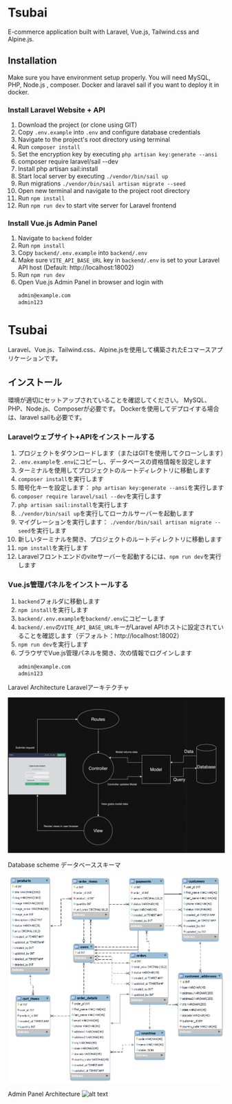 # Tsubai 
E-commerce application built with Laravel, Vue.js, Tailwind.css and Alpine.js. <br>

## Installation 
Make sure you have environment setup properly. 
You will need MySQL, PHP, Node.js , composer.
Docker and laravel sail if you want to deploy it in docker.

### Install Laravel Website + API
1. Download the project (or clone using GIT)
2. Copy `.env.example` into `.env` and configure database credentials
3. Navigate to the project's root directory using terminal
4. Run `composer install`
5. Set the encryption key by executing `php artisan key:generate --ansi`
6. composer require laravel/sail --dev
7. Install php artisan sail:install
8. Start local server by executing `./vendor/bin/sail up`
9. Run migrations `./vendor/bin/sail artisan migrate --seed`
10. Open new terminal and navigate to the project root directory
11. Run `npm install`
12. Run `npm run dev` to start vite server for Laravel frontend

### Install Vue.js Admin Panel
1. Navigate to `backend` folder
2. Run `npm install`
3. Copy `backend/.env.example` into `backend/.env`
4. Make sure `VITE_API_BASE_URL` key in `backend/.env` is set to your Laravel API host (Default: http://localhost:18002)
5. Run `npm run dev`
6. Open Vue.js Admin Panel in browser and login with
    ```
    admin@example.com
    admin123
    ```

# Tsubai 
Laravel、Vue.js、Tailwind.css、Alpine.jsを使用して構築されたEコマースアプリケーションです。<br>

## インストール 
環境が適切にセットアップされていることを確認してください。 
MySQL、PHP、Node.js、Composerが必要です。
Dockerを使用してデプロイする場合は、laravel sailも必要です。

### Laravelウェブサイト+APIをインストールする
1. プロジェクトをダウンロードします（またはGITを使用してクローンします）
2. `.env.example`を`.env`にコピーし、データベースの資格情報を設定します
3. ターミナルを使用してプロジェクトのルートディレクトリに移動します
4. `composer install`を実行します
5. 暗号化キーを設定します： `php artisan key:generate --ansi`を実行します
6. `composer require laravel/sail --dev`を実行します
7. `php artisan sail:install`を実行します
8. `./vendor/bin/sail up`を実行してローカルサーバーを起動します
9. マイグレーションを実行します： `./vendor/bin/sail artisan migrate --seed`を実行します
10. 新しいターミナルを開き、プロジェクトのルートディレクトリに移動します
11. `npm install`を実行します
12. Laravelフロントエンドのviteサーバーを起動するには、`npm run dev`を実行します

### Vue.js管理パネルをインストールする
1. `backend`フォルダに移動します
2. `npm install`を実行します
3. `backend/.env.example`を`backend/.env`にコピーします
4. `backend/.env`の`VITE_API_BASE_URL`キーがLaravel APIホストに設定されていることを確認します（デフォルト：http://localhost:18002）
5. `npm run dev`を実行します
6. ブラウザでVue.js管理パネルを開き、次の情報でログインします
    ```
    admin@example.com
    admin123
    ```

Laravel Architecture
Laravelアーキテクチャ

![alt text](docs/laravel_arch.png)

Database scheme
データベーススキーマ

![alt text](docs/database.png)

Admin Panel Architecture
![alt text](vuejs_arch.png)
